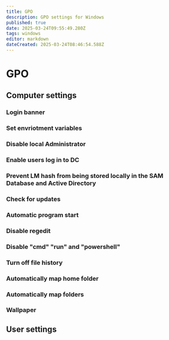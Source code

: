 ```yaml
---
title: GPO
description: GPO settings for Windows
published: true
date: 2025-03-24T09:55:49.280Z
tags: windows
editor: markdown
dateCreated: 2025-03-24T08:46:54.588Z
---
```


# GPO
## Computer settings

### Login banner

### Set envriotment variables

### Disable local Administrator

### Enable users log in to DC

### Prevent LM hash from being stored locally in the SAM Database and Active Directory

### Check for updates

### Automatic program start

### Disable regedit

### Disable "cmd" "run" and "powershell"

### Turn off file history

### Automatically map home folder

### Automatically map folders

### Wallpaper

## User settings


